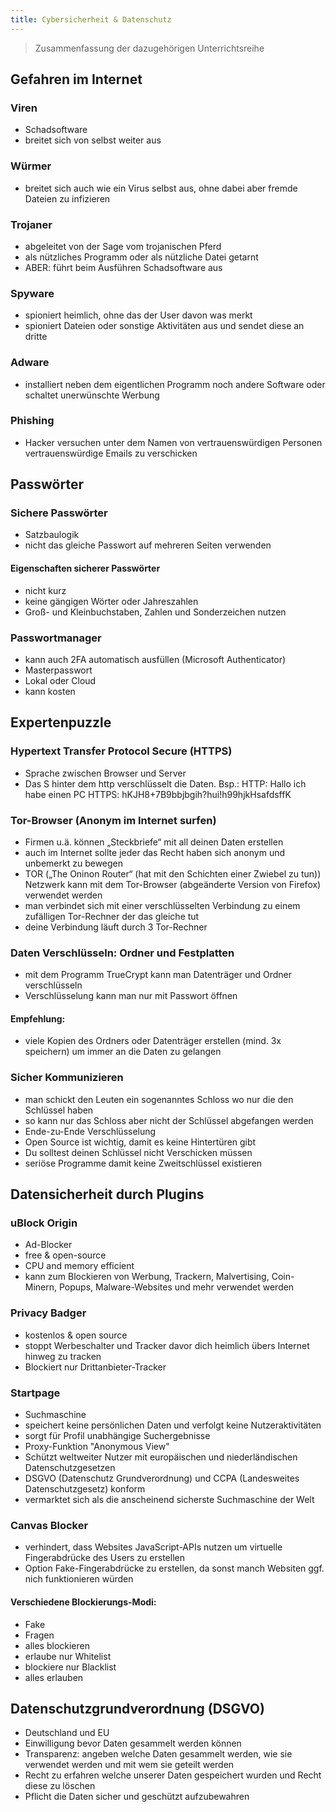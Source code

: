 ```yaml
---
title: Cybersicherheit & Datenschutz
---
```


> Zusammenfassung der dazugehörigen Unterrichtsreihe

## Gefahren im Internet

### Viren
- Schadsoftware
- breitet sich von selbst weiter aus

### Würmer
- breitet sich auch wie ein Virus selbst aus, ohne dabei aber fremde Dateien zu infizieren

### Trojaner
- abgeleitet von der Sage vom trojanischen Pferd
- als nützliches Programm oder als nützliche Datei getarnt
- ABER: führt beim Ausführen Schadsoftware aus

### Spyware
- spioniert heimlich, ohne das der User davon was merkt
- spioniert Dateien oder sonstige Aktivitäten aus und sendet diese an dritte

### Adware
- installiert neben dem eigentlichen Programm noch andere Software oder schaltet unerwünschte Werbung

### Phishing
- Hacker versuchen unter dem Namen von vertrauenswürdigen Personen vertrauenswürdige Emails zu verschicken

## Passwörter

### Sichere Passwörter
- Satzbaulogik
- nicht das gleiche Passwort auf mehreren Seiten verwenden

#### Eigenschaften sicherer Passwörter
- nicht kurz
- keine gängigen Wörter oder Jahreszahlen
- Groß- und Kleinbuchstaben, Zahlen und Sonderzeichen nutzen

### Passwortmanager

- kann auch 2FA automatisch ausfüllen (Microsoft Authenticator)
- Masterpasswort
- Lokal oder Cloud
- kann kosten

## Expertenpuzzle

### Hypertext Transfer Protocol Secure (HTTPS)
- Sprache zwischen Browser und Server
- Das S hinter dem http verschlüsselt die Daten. Bsp.:
HTTP: Hallo ich habe einen PC
HTTPS: hKJH8+7B9bbjbgih?hui!h99hjkHsafdsffK

### Tor-Browser (Anonym im Internet surfen)
- Firmen u.ä. können „Steckbriefe“ mit all deinen Daten erstellen
- auch im Internet sollte jeder das Recht haben sich anonym und unbemerkt zu bewegen
- TOR („The Oninon Router“ (hat mit den Schichten einer Zwiebel zu tun)) Netzwerk kann mit dem Tor-Browser (abgeänderte Version von Firefox) verwendet werden
- man verbindet sich mit einer verschlüsselten Verbindung zu einem zufälligen Tor-Rechner der das gleiche tut
- deine Verbindung läuft durch 3 Tor-Rechner

### Daten Verschlüsseln: Ordner und Festplatten
- mit dem Programm TrueCrypt kann man Datenträger und Ordner verschlüsseln
- Verschlüsselung kann man nur mit Passwort öffnen

#### Empfehlung:
- viele Kopien des Ordners oder Datenträger erstellen (mind. 3x speichern) um immer an die Daten zu gelangen

### Sicher Kommunizieren
- man schickt den Leuten ein sogenanntes Schloss wo nur die den Schlüssel haben
- so kann nur das Schloss aber nicht der Schlüssel abgefangen werden
- Ende-zu-Ende Verschlüsselung
- Open Source ist wichtig, damit es keine Hintertüren gibt
- Du solltest deinen Schlüssel nicht Verschicken müssen
- seriöse Programme damit keine Zweitschlüssel existieren

## Datensicherheit durch Plugins

### uBlock Origin
- Ad-Blocker
- free & open-source
- CPU and memory efficient
- kann zum Blockieren von Werbung, Trackern, Malvertising, Coin-Minern, Popups, Malware-Websites und mehr verwendet werden

### Privacy Badger
- kostenlos & open source
- stoppt Werbeschalter und Tracker davor dich heimlich übers Internet hinweg zu tracken
- Blockiert nur Drittanbieter-Tracker

### Startpage
- Suchmaschine
- speichert keine persönlichen Daten und verfolgt keine Nutzeraktivitäten
- sorgt für Profil unabhängige Suchergebnisse
- Proxy-Funktion "Anonymous View"
- Schützt weltweiter Nutzer mit europäischen und niederländischen Datenschutzgesetzen
- DSGVO (Datenschutz Grundverordnung) und CCPA (Landesweites Datenschutzgesetz) konform
- vermarktet sich als die anscheinend sicherste Suchmaschine der Welt

### Canvas Blocker
- verhindert, dass Websites JavaScript-APIs nutzen um virtuelle Fingerabdrücke des Users zu erstellen
- Option Fake-Fingerabdrücke zu erstellen, da sonst manch Websiten ggf. nich funktionieren würden

#### Verschiedene Blockierungs-Modi: 
- Fake
- Fragen
- alles blockieren
- erlaube nur Whitelist
- blockiere nur Blacklist
- alles erlauben

## Datenschutzgrundverordnung (DSGVO)
- Deutschland und EU
- Einwilligung bevor Daten gesammelt werden können
- Transparenz: angeben welche Daten gesammelt werden, wie sie verwendet werden und mit wem sie geteilt werden
- Recht zu erfahren welche unserer Daten gespeichert wurden und Recht diese zu löschen
- Pflicht die Daten sicher und geschützt aufzubewahren